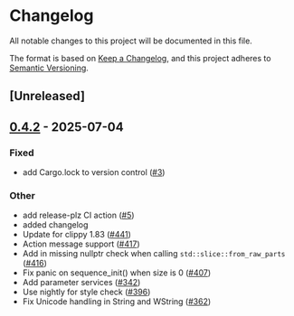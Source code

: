 # Changelog

All notable changes to this project will be documented in this file.

The format is based on [Keep a Changelog](https://keepachangelog.com/en/1.0.0/),
and this project adheres to [Semantic Versioning](https://semver.org/spec/v2.0.0.html).

## [Unreleased]

## [0.4.2](https://github.com/ros2-rust/rosidl_runtime_rs/compare/v0.4.1...v0.4.2) - 2025-07-04

### Fixed

- add Cargo.lock to version control ([#3](https://github.com/ros2-rust/rosidl_runtime_rs/pull/3))

### Other

- add release-plz CI action ([#5](https://github.com/ros2-rust/rosidl_runtime_rs/pull/5))
- added changelog
- Update for clippy 1.83 ([#441](https://github.com/ros2-rust/rosidl_runtime_rs/pull/441))
- Action message support ([#417](https://github.com/ros2-rust/rosidl_runtime_rs/pull/417))
- Add in missing nullptr check when calling `std::slice::from_raw_parts` ([#416](https://github.com/ros2-rust/rosidl_runtime_rs/pull/416))
- Fix panic on sequence_init() when size is 0 ([#407](https://github.com/ros2-rust/rosidl_runtime_rs/pull/407))
- Add parameter services ([#342](https://github.com/ros2-rust/rosidl_runtime_rs/pull/342))
- Use nightly for style check ([#396](https://github.com/ros2-rust/rosidl_runtime_rs/pull/396))
- Fix Unicode handling in String and WString ([#362](https://github.com/ros2-rust/rosidl_runtime_rs/pull/362))
